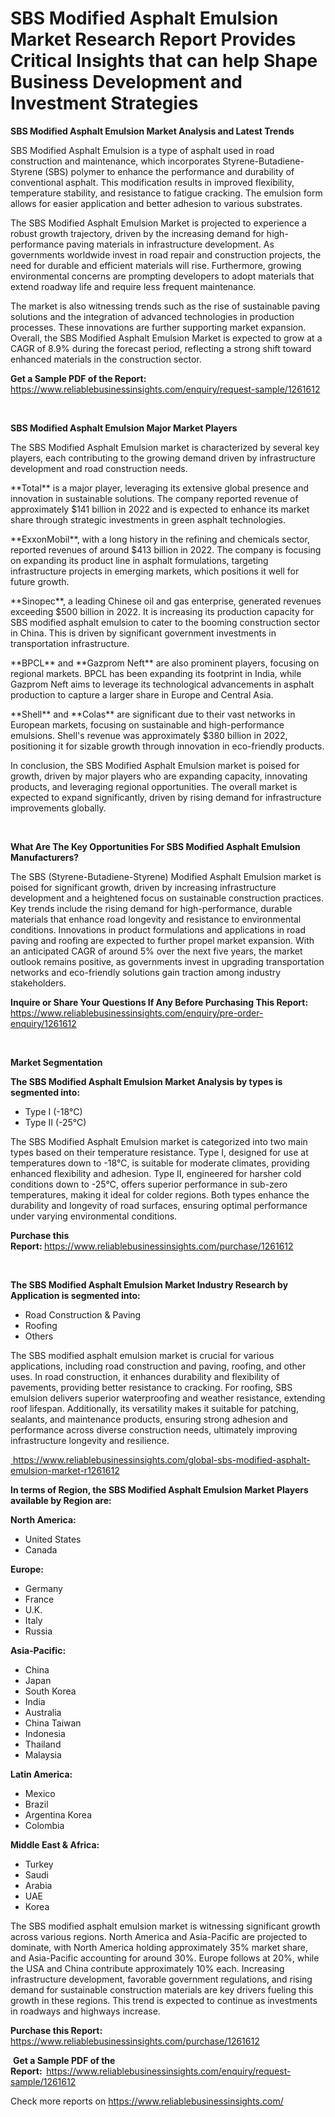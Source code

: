 <p><h1>SBS Modified Asphalt Emulsion Market Research Report Provides Critical Insights that can help Shape Business Development and Investment Strategies</h1></p><p><strong>SBS Modified Asphalt Emulsion Market Analysis and Latest Trends</strong></p>
<p><p>SBS Modified Asphalt Emulsion is a type of asphalt used in road construction and maintenance, which incorporates Styrene-Butadiene-Styrene (SBS) polymer to enhance the performance and durability of conventional asphalt. This modification results in improved flexibility, temperature stability, and resistance to fatigue cracking. The emulsion form allows for easier application and better adhesion to various substrates.</p><p>The SBS Modified Asphalt Emulsion Market is projected to experience a robust growth trajectory, driven by the increasing demand for high-performance paving materials in infrastructure development. As governments worldwide invest in road repair and construction projects, the need for durable and efficient materials will rise. Furthermore, growing environmental concerns are prompting developers to adopt materials that extend roadway life and require less frequent maintenance.</p><p>The market is also witnessing trends such as the rise of sustainable paving solutions and the integration of advanced technologies in production processes. These innovations are further supporting market expansion. Overall, the SBS Modified Asphalt Emulsion Market is expected to grow at a CAGR of 8.9% during the forecast period, reflecting a strong shift toward enhanced materials in the construction sector.</p></p>
<p><strong>Get a Sample PDF of the Report:&nbsp;</strong> <a href="https://www.reliablebusinessinsights.com/enquiry/request-sample/1261612?utm_campaign=3384&utm_medium=2&utm_source=Github&utm_content=ia&utm_term=03042025&utm_id=sbs-modified-asphalt-emulsion">https://www.reliablebusinessinsights.com/enquiry/request-sample/1261612</a></p>
<p>&nbsp;</p>
<p><strong>SBS Modified Asphalt Emulsion Major Market Players</strong></p>
<p><p>The SBS Modified Asphalt Emulsion market is characterized by several key players, each contributing to the growing demand driven by infrastructure development and road construction needs. </p><p>**Total** is a major player, leveraging its extensive global presence and innovation in sustainable solutions. The company reported revenue of approximately $141 billion in 2022 and is expected to enhance its market share through strategic investments in green asphalt technologies.</p><p>**ExxonMobil**, with a long history in the refining and chemicals sector, reported revenues of around $413 billion in 2022. The company is focusing on expanding its product line in asphalt formulations, targeting infrastructure projects in emerging markets, which positions it well for future growth.</p><p>**Sinopec**, a leading Chinese oil and gas enterprise, generated revenues exceeding $500 billion in 2022. It is increasing its production capacity for SBS modified asphalt emulsion to cater to the booming construction sector in China. This is driven by significant government investments in transportation infrastructure.</p><p>**BPCL** and **Gazprom Neft** are also prominent players, focusing on regional markets. BPCL has been expanding its footprint in India, while Gazprom Neft aims to leverage its technological advancements in asphalt production to capture a larger share in Europe and Central Asia.</p><p>**Shell** and **Colas** are significant due to their vast networks in European markets, focusing on sustainable and high-performance emulsions. Shell's revenue was approximately $380 billion in 2022, positioning it for sizable growth through innovation in eco-friendly products.</p><p>In conclusion, the SBS Modified Asphalt Emulsion market is poised for growth, driven by major players who are expanding capacity, innovating products, and leveraging regional opportunities. The overall market is expected to expand significantly, driven by rising demand for infrastructure improvements globally.</p></p>
<p>&nbsp;</p>
<p><strong>What Are The Key Opportunities For SBS Modified Asphalt Emulsion Manufacturers?</strong></p>
<p><p>The SBS (Styrene-Butadiene-Styrene) Modified Asphalt Emulsion market is poised for significant growth, driven by increasing infrastructure development and a heightened focus on sustainable construction practices. Key trends include the rising demand for high-performance, durable materials that enhance road longevity and resistance to environmental conditions. Innovations in product formulations and applications in road paving and roofing are expected to further propel market expansion. With an anticipated CAGR of around 5% over the next five years, the market outlook remains positive, as governments invest in upgrading transportation networks and eco-friendly solutions gain traction among industry stakeholders.</p></p>
<p><strong>Inquire or Share Your Questions If Any Before Purchasing This Report:</strong> <a href="https://www.reliablebusinessinsights.com/enquiry/pre-order-enquiry/1261612?utm_campaign=3384&utm_medium=2&utm_source=Github&utm_content=ia&utm_term=03042025&utm_id=sbs-modified-asphalt-emulsion">https://www.reliablebusinessinsights.com/enquiry/pre-order-enquiry/1261612</a></p>
<p>&nbsp;</p>
<p><strong>Market Segmentation</strong></p>
<p><strong>The SBS Modified Asphalt Emulsion Market Analysis by types is segmented into:</strong></p>
<p><ul><li>Type I (-18℃)</li><li>Type II (-25℃)</li></ul></p>
<p><p>The SBS Modified Asphalt Emulsion market is categorized into two main types based on their temperature resistance. Type I, designed for use at temperatures down to -18℃, is suitable for moderate climates, providing enhanced flexibility and adhesion. Type II, engineered for harsher cold conditions down to -25℃, offers superior performance in sub-zero temperatures, making it ideal for colder regions. Both types enhance the durability and longevity of road surfaces, ensuring optimal performance under varying environmental conditions.</p></p>
<p><strong>Purchase this Report:&nbsp;</strong><a href="https://www.reliablebusinessinsights.com/purchase/1261612?utm_campaign=3384&utm_medium=2&utm_source=Github&utm_content=ia&utm_term=03042025&utm_id=sbs-modified-asphalt-emulsion">https://www.reliablebusinessinsights.com/purchase/1261612</a></p>
<p>&nbsp;</p>
<p><strong>The SBS Modified Asphalt Emulsion Market Industry Research by Application is segmented into:</strong></p>
<p><ul><li>Road Construction & Paving</li><li>Roofing</li><li>Others</li></ul></p>
<p><p>The SBS modified asphalt emulsion market is crucial for various applications, including road construction and paving, roofing, and other uses. In road construction, it enhances durability and flexibility of pavements, providing better resistance to cracking. For roofing, SBS emulsion delivers superior waterproofing and weather resistance, extending roof lifespan. Additionally, its versatility makes it suitable for patching, sealants, and maintenance products, ensuring strong adhesion and performance across diverse construction needs, ultimately improving infrastructure longevity and resilience.</p></p>
<p><a href="https://www.reliablebusinessinsights.com/global-sbs-modified-asphalt-emulsion-market-r1261612?utm_campaign=3384&utm_medium=2&utm_source=Github&utm_content=ia&utm_term=03042025&utm_id=sbs-modified-asphalt-emulsion">&nbsp;https://www.reliablebusinessinsights.com/global-sbs-modified-asphalt-emulsion-market-r1261612</a></p>
<p><strong>In terms of Region, the SBS Modified Asphalt Emulsion Market Players available by Region are:</strong></p>
<p>
    <p> <strong> North America: </strong>
        <ul>
            <li>United States</li>
            <li>Canada</li>
        </ul>
        </p> 
    <p> <strong> Europe: </strong>
        <ul>
            <li>Germany</li>
            <li>France</li>
            <li>U.K.</li>
            <li>Italy</li>
            <li>Russia</li>
        </ul>
        </p> 
    <p> <strong> Asia-Pacific: </strong>
        <ul>
            <li>China</li>
            <li>Japan</li>
            <li>South Korea</li>
            <li>India</li>
            <li>Australia</li>
            <li>China Taiwan</li>
            <li>Indonesia</li>
            <li>Thailand</li>
            <li>Malaysia</li>
        </ul>
        </p> 
    <p> <strong> Latin America: </strong>
        <ul>
            <li>Mexico</li>
            <li>Brazil</li>
            <li>Argentina Korea</li>
            <li>Colombia</li>
        </ul>
        </p> 
    <p> <strong> Middle East & Africa: </strong>
        <ul>
            <li>Turkey</li>
            <li>Saudi</li>
            <li>Arabia</li>
            <li>UAE</li>
            <li>Korea</li>
        </ul>
    </p>
    </p>
<p><p>The SBS modified asphalt emulsion market is witnessing significant growth across various regions. North America and Asia-Pacific are projected to dominate, with North America holding approximately 35% market share, and Asia-Pacific accounting for around 30%. Europe follows at 20%, while the USA and China contribute approximately 10% each. Increasing infrastructure development, favorable government regulations, and rising demand for sustainable construction materials are key drivers fueling this growth in these regions. This trend is expected to continue as investments in roadways and highways increase.</p></p>
<p><strong>Purchase this Report: </strong><a href="https://www.reliablebusinessinsights.com/purchase/1261612?utm_campaign=3384&utm_medium=2&utm_source=Github&utm_content=ia&utm_term=03042025&utm_id=sbs-modified-asphalt-emulsion">https://www.reliablebusinessinsights.com/purchase/1261612</a></p>
<p>&nbsp;<strong>Get a Sample PDF of the Report:&nbsp;&nbsp;</strong><a href="https://www.reliablebusinessinsights.com/enquiry/request-sample/1261612?utm_campaign=3384&utm_medium=2&utm_source=Github&utm_content=ia&utm_term=03042025&utm_id=sbs-modified-asphalt-emulsion">https://www.reliablebusinessinsights.com/enquiry/request-sample/1261612</a></p>
<p><strong></strong></p>
<p>Check more reports on <a href="https://www.reliablebusinessinsights.com/?utm_campaign=3384&utm_medium=2&utm_source=Github&utm_content=ia&utm_term=03042025&utm_id=sbs-modified-asphalt-emulsion">https://www.reliablebusinessinsights.com/</a></p>